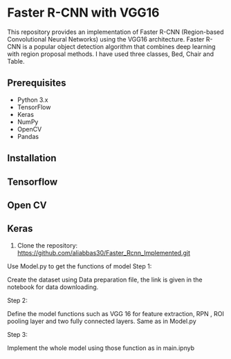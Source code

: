 
# Faster R-CNN with VGG16

This repository provides an implementation of Faster R-CNN (Region-based Convolutional Neural Networks) using the VGG16 architecture. Faster R-CNN is a popular object detection algorithm that combines deep learning with region proposal methods.
I have used three classes, Bed, Chair and Table.

## Prerequisites

- Python 3.x
- TensorFlow
- Keras
- NumPy
- OpenCV
- Pandas

## Installation
## Tensorflow
## Open CV
## Keras

1. Clone the repository: https://github.com/aliabbas30/Faster_Rcnn_Implemented.git

Use Model.py to get the functions of model
Step 1:


Create the dataset using Data preparation file, the link is given in the notebook for data downloading.


Step 2:


Define the model functions such as VGG 16 for feature extraction, RPN , ROI pooling layer and two fully connected layers. Same as in Model.py


Step 3:


Implement the whole model using those function as in main.ipnyb
